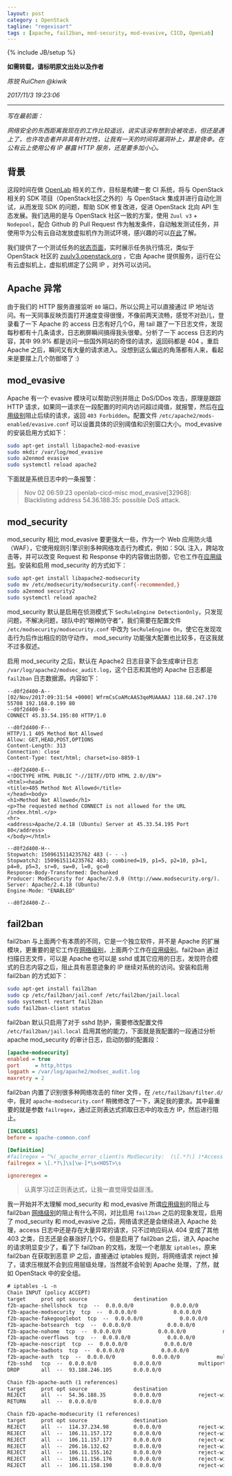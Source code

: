 ```yaml
---
layout: post
category : OpenStack
tagline: "regexisart"
tags : [apache, fail2ban, mod-security, mod-evasive, CICD, OpenLab]
---
```

{% include JB/setup %}

**如需转载，请标明原文出处以及作者**

*陈锐 RuiChen @kiwik*

*2017/11/3 19:23:06*

----------

*写在最前面：*

*网络安全的东西距离我现在的工作比较遥远，说实话没有想到会被攻击，但还是遇上了，也许攻击者并非具有针对性，让我有一天的时间将漏洞补上，算是侥幸。在公有云上使用公有 IP 暴露 HTTP 服务，还是要多加小心。*

## 背景 ##

这段时间在做 [OpenLab](http://openlab.website/ "http://openlab.website/") 相关的工作，目标是构建一套 CI 系统，将与 OpenStack 相关的 SDK 项目（OpenStack社区之外的）与 OpenStack 集成并进行自动化测试，从而发现 SDK 的问题，帮助 SDK 修复改进，促进 OpenStack 北向 API 生态发展。我们选用的是与 OpenStack 社区一致的方案，使用 `Zuul v3` + `Nodepool`，配合 Github 的 Pull Request 作为触发条件，自动触发测试任务，并使用华为公有云自动发放虚拟机作为测试环境，感兴趣的可以[在此](https://github.com/theopenlab/cicd-howto#reference-deployment-view "https://github.com/theopenlab/cicd-howto#reference-deployment-view")了解。

我们提供了一个测试任务的[状态页面](http://80.158.20.68/ "OpenLab Job Status")，实时展示任务执行情况，类似于 OpenStack 社区的 [zuulv3.openstack.org](http://zuulv3.openstack.org/ "http://zuulv3.openstack.org/") ，它由 Apache 提供服务，运行在公有云虚拟机上，虚拟机绑定了公网 IP ，对外可以访问。

## Apache 异常 ##

由于我们的 HTTP 服务直接监听 `80` 端口，所以公网上可以直接通过 IP 地址访问。有一天同事反映页面打开速度变得很慢，不像前两天流畅，感觉不对劲儿，登录看了一下 Apache 的 access 日志有好几个G，用 tail 跟了一下日志文件，发现每秒都有十几条请求，日志刷屏瞬间搞得我头很晕。分析了一下 access 日志的内容，其中 99.9% 都是访问一些国外网站的奇怪的请求，返回码都是 404 。重启 Apache 之后，瞬间又有大量的请求进入。没想到这么偏远的角落都有人来，看起来是要摆上几个防御塔了 :)

## mod_evasive ##

Apache 有一个 evasive 模块可以帮助识别并阻止 DoS/DDos 攻击，原理是跟踪 HTTP 请求，如果同一请求在一段配置的时间内访问超过阈值，就报警，然后在[应用级别]()阻止后续的请求，返回 `403 Forbidden`。配置文件 `/etc/apache2/mods-enabled/evasive.conf` 可以设置具体的识别阈值和识别窗口大小。mod\_evasive 的安装启用方式如下：

```bash
sudo apt-get install libapache2-mod-evasive
sudo mkdir /var/log/mod_evasive
sudo a2enmod evasive
sudo systemctl reload apache2 
```

下面就是系统日志中的一条报警：

> Nov 02 06:59:23 openlab-cicd-misc mod_evasive[32968]: Blacklisting address 54.36.188.35: possible DoS attack.

## mod_security ##

mod\_security 相比 mod\_evasive 要更强大一些，作为一个 Web 应用防火墙（WAF），它使用规则引擎识别多种网络攻击行为模式，例如：SQL 注入，跨站攻击等，并可以改变 Request 和 Response 中的内容做出防御，它也工作在[应用级别]()。安装和启用 mod\_security 的方式如下：

```bash
sudo apt-get install libapache2-modsecurity
sudo mv /etc/modsecurity/modsecurity.conf{-recommended,}
sudo a2enmod security2
sudo systemctl reload apache2
```

mod\_security 默认是启用在侦测模式下 `SecRuleEngine DetectionOnly`，只发现问题，不解决问题，球队中的“眼神防守者”，我们需要在配置文件 `/etc/modsecurity/modsecurity.conf` 中改为 `SecRuleEngine On`，使它在发现攻击行为后作出相应的防守动作， mod\_security 功能强大配置也比较多，在这我就不过多叙述。

启用 mod\_security 之后，默认在 Apache2 日志目录下会生成审计日志 `/var/log/apache2/modsec_audit.log`，这个日志和其他的 Apache 日志都是 `fail2ban` 日志数据源。内容如下：

```
--d0f2d400-A--
[02/Nov/2017:09:31:54 +0000] WfrmCsCoAMcAAS3qeMUAAAAJ 118.68.247.170 55708 192.168.0.199 80
--d0f2d400-B--
CONNECT 45.33.54.195:80 HTTP/1.0

--d0f2d400-F--
HTTP/1.1 405 Method Not Allowed
Allow: GET,HEAD,POST,OPTIONS
Content-Length: 313
Connection: close
Content-Type: text/html; charset=iso-8859-1

--d0f2d400-E--
<!DOCTYPE HTML PUBLIC "-//IETF//DTD HTML 2.0//EN">
<html><head>
<title>405 Method Not Allowed</title>
</head><body>
<h1>Method Not Allowed</h1>
<p>The requested method CONNECT is not allowed for the URL /index.html.</p>
<hr>
<address>Apache/2.4.18 (Ubuntu) Server at 45.33.54.195 Port 80</address>
</body></html>

--d0f2d400-H--
Stopwatch: 1509615114235762 483 (- - -)
Stopwatch2: 1509615114235762 483; combined=19, p1=5, p2=10, p3=1, p4=0, p5=3, sr=0, sw=0, l=0, gc=0
Response-Body-Transformed: Dechunked
Producer: ModSecurity for Apache/2.9.0 (http://www.modsecurity.org/).
Server: Apache/2.4.18 (Ubuntu)
Engine-Mode: "ENABLED"

--d0f2d400-Z--
```

## fail2ban ##

fail2ban 与上面两个有本质的不同，它是一个独立软件，并不是 Apache 的扩展模块，更重要的是它工作在[网络级别]()，上面两个工作在[应用级别]()。fail2ban 通过扫描日志文件，可以是 Apache 也可以是 sshd 或其它应用的日志，发现符合模式的日志内容之后，阻止具有恶意迹象的 IP 继续对系统的访问。安装和启用 fail2ban 的方式如下：

```bash
sudo apt-get install fail2ban
sudo cp /etc/fail2ban/jail.conf /etc/fail2ban/jail.local
sudo systemctl restart fail2ban
sudo fail2ban-client status
```

fail2ban 默认只启用了对于 sshd 防护，需要修改配置文件 `/etc/fail2ban/jail.local` 启用其他的能力，下面就是我配置的一段通过分析 apache mod_security 的审计日志，启动防御的配置段：

```ini
[apache-modsecurity]
enabled = true
port     = http,https
logpath = /var/log/apache2/modsec_audit.log
maxretry = 2
```

fail2ban 内置了识别很多种网络攻击的 filter 文件，在 `/etc/fail2ban/filter.d/` 中，我对 `apache-modsecurity.conf` 稍微修改了一下，满足我的要求。其中最重要的就是参数 `failregex`，通过正则表达式抓取日志中的攻击方 IP，然后进行阻止。

```ini
[INCLUDES]
before = apache-common.conf

[Definition]
#failregex = ^%(_apache_error_client)s ModSecurity:  (\[.*?\] )*Access denied with code [45]\d\d.*$
failregex = \[.*?\]\s[\w-]*\s<HOST>\s

ignoreregex = 
```

> 认真学习过正则表达式，让我一直觉得受益匪浅。

我一开始并不太理解 mod\_security 和 mod\_evasive 所谓[应用级别]()的阻止与 fail2ban [网络级别]()的阻止有什么不同，对比启用 `fail2ban` 之后的现象发现，启用了 mod\_security 和 mod\_evasive 之后，网络请求还是会继续进入 Apache 处理，access 日志中还是存在大量异常的请求，只不过响应码从 404 变成了其他 403 之类，日志还是会暴涨好几个G，但是启用了 fail2ban 之后，进入 Apache 的请求明显变少了，看了下 fail2ban 的文档，发现一个老朋友 `iptables`，原来 fail2ban 在获取到恶意 IP 之后，直接通过 iptables 规则，将网络请求 reject 掉了，请求压根就不会到应用层级处理，当然就不会轮到 Apache 处理，了然，就如 OpenStack 中的安全组。

```txt
# iptables -L -n
Chain INPUT (policy ACCEPT)
target     prot opt source               destination         
f2b-apache-shellshock  tcp  --  0.0.0.0/0            0.0.0.0/0            multiport dports 80,443
f2b-apache-modsecurity  tcp  --  0.0.0.0/0            0.0.0.0/0            multiport dports 80,443
f2b-apache-fakegooglebot  tcp  --  0.0.0.0/0            0.0.0.0/0            multiport dports 80,443
f2b-apache-botsearch  tcp  --  0.0.0.0/0            0.0.0.0/0            multiport dports 80,443
f2b-apache-nohome  tcp  --  0.0.0.0/0            0.0.0.0/0            multiport dports 80,443
f2b-apache-overflows  tcp  --  0.0.0.0/0            0.0.0.0/0            multiport dports 80,443
f2b-apache-noscript  tcp  --  0.0.0.0/0            0.0.0.0/0            multiport dports 80,443
f2b-apache-badbots  tcp  --  0.0.0.0/0            0.0.0.0/0            multiport dports 80,443
f2b-apache-auth  tcp  --  0.0.0.0/0            0.0.0.0/0            multiport dports 80,443
f2b-sshd   tcp  --  0.0.0.0/0            0.0.0.0/0            multiport dports 22
DROP       all  --  93.188.246.105       0.0.0.0/0           

Chain f2b-apache-auth (1 references)
target     prot opt source               destination         
REJECT     all  --  54.36.188.35         0.0.0.0/0            reject-with icmp-port-unreachable
RETURN     all  --  0.0.0.0/0            0.0.0.0/0           

Chain f2b-apache-modsecurity (1 references)
target     prot opt source               destination         
REJECT     all  --  114.37.234.98        0.0.0.0/0            reject-with icmp-port-unreachable
REJECT     all  --  106.11.157.172       0.0.0.0/0            reject-with icmp-port-unreachable
REJECT     all  --  106.11.157.177       0.0.0.0/0            reject-with icmp-port-unreachable
REJECT     all  --  206.16.132.62        0.0.0.0/0            reject-with icmp-port-unreachable
REJECT     all  --  106.11.155.162       0.0.0.0/0            reject-with icmp-port-unreachable
REJECT     all  --  106.11.156.176       0.0.0.0/0            reject-with icmp-port-unreachable
REJECT     all  --  106.11.158.190       0.0.0.0/0            reject-with icmp-port-unreachable
```
